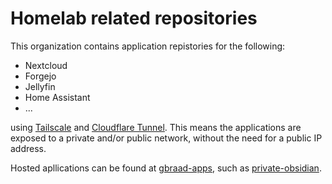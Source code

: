 Homelab related repositories
============================

This organization contains application repistories for the following:
- Nextcloud
- Forgejo
- Jellyfin
- Home Assistant
- ...

using [Tailscale](https://tailscale.com) and [Cloudflare Tunnel](https://developers.cloudflare.com/cloudflare-one/connections/connect-networks/).
This means the applications are exposed to a private and/or public network, without the need for a public IP address.

Hosted apllications can be found at [gbraad-apps](https://github.com/gbraad-apps/), such as [private-obsidian](https://github.com/gbraad-apps/private-obsidian).
